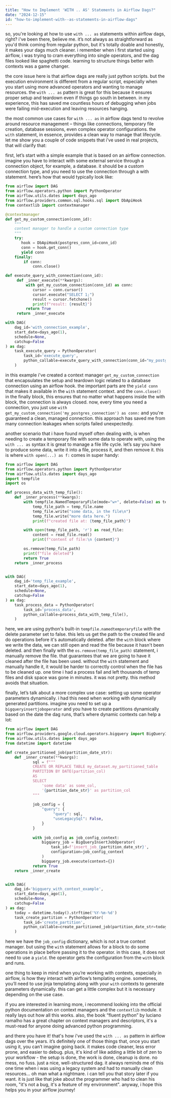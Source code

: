 ```yaml
---
title: "How to Implement 'WITH .. AS' Statements in Airflow Dags?"
date: "2024-12-15"
id: "how-to-implement-with--as-statements-in-airflow-dags"
---
```


so, you're looking at how to use `with ... as` statements within airflow dags, right? i've been there, believe me. it’s not always as straightforward as you'd think coming from regular python, but it's totally doable and honestly, it makes your dags much cleaner. i remember when i first started using airflow, i was trying to cram everything into single operators, and the dag files looked like spaghetti code. learning to structure things better with contexts was a game changer.

the core issue here is that airflow dags are really just python scripts. but the execution environment is different from a regular script, especially when you start using more advanced operators and wanting to manage resources. the `with ... as` pattern is great for this because it ensures proper setup and teardown even if things go south in between. in my experience, this has saved me countless hours of debugging when jobs were failing mid-execution and leaving resources hanging.

the most common use cases for `with ... as` in airflow dags tend to revolve around resource management – things like connections, temporary file creation, database sessions, even complex operator configurations. the `with` statement, in essence, provides a clean way to manage that lifecycle. let me show you a couple of code snippets that i’ve used in real projects, that will clarify that:

first, let’s start with a simple example that is based on an airflow connection. imagine you have to interact with some external service through a connection object, for example, a database. it should be a custom connection type, and you need to use the connection through a with statement. here’s how that would typically look like:

```python
from airflow import DAG
from airflow.operators.python import PythonOperator
from airflow.utils.dates import days_ago
from airflow.providers.common.sql.hooks.sql import DbApiHook
from contextlib import contextmanager

@contextmanager
def get_my_custom_connection(conn_id):
    """
    context manager to handle a custom connection type
    """
    try:
       hook = DbApiHook(postgres_conn_id=conn_id)
       conn = hook.get_conn()
       yield conn
    finally:
        if conn:
            conn.close()

def execute_query_with_connection(conn_id):
     def _inner_execute(**kwargs):
         with get_my_custom_connection(conn_id) as conn:
            cursor = conn.cursor()
            cursor.execute("SELECT 1;")
            result = cursor.fetchone()
            print(f"result: {result}")
         return True
     return _inner_execute

with DAG(
    dag_id='with_connection_example',
    start_date=days_ago(1),
    schedule=None,
    catchup=False
) as dag:
    task_execute_query = PythonOperator(
        task_id='execute_query',
        python_callable=execute_query_with_connection(conn_id="my_postgres_connection"),
    )

```

in this example i've created a context manager `get_my_custom_connection` that encapsulates the setup and teardown logic related to a database connection using an airflow hook. the important parts are the `yield conn` that makes it available in the `with` statement context. and the `conn.close()` in the finally block, this ensures that no matter what happens inside the with block, the connection is always closed. now, every time you need a connection, you just use `with get_my_custom_connection('my_postgres_connection') as conn:` and you're guaranteed a clean, managed connection. this approach has saved me from many connection leakages when scripts failed unexpectedly.

another scenario that i have found myself often dealing with, is when needing to create a temporary file with some data to operate with, using the `with ... as` syntax it is great to manage a file life cycle. let’s say you have to produce some data, write it into a file, process it, and then remove it. this is where `with open(...) as f:` comes in super handy:

```python
from airflow import DAG
from airflow.operators.python import PythonOperator
from airflow.utils.dates import days_ago
import tempfile
import os

def process_data_with_temp_file():
    def _inner_process(**kwargs):
        with tempfile.NamedTemporaryFile(mode="w+", delete=False) as temp_file:
            temp_file_path = temp_file.name
            temp_file.write("some data, in the file\n")
            temp_file.write("more data here.")
            print(f"created file at: {temp_file_path}")

        with open(temp_file_path, 'r') as read_file:
            content = read_file.read()
            print(f"content of file:\n {content}")

        os.remove(temp_file_path)
        print(f"file deleted")
        return True
    return _inner_process


with DAG(
    dag_id='temp_file_example',
    start_date=days_ago(1),
    schedule=None,
    catchup=False
) as dag:
    task_process_data = PythonOperator(
        task_id='process_data',
        python_callable=process_data_with_temp_file(),
    )
```

here, we are using python's built-in `tempfile.namedtemporaryfile` with the delete parameter set to false. this lets us get the path to the created file and do operations before it's automatically deleted. after the `with` block where we write the data, we can still open and read the file because it hasn't been deleted. and then finally with the `os.remove(temp_file_path)` statement, i manually remove the file. that guarantees that we are going to have it cleaned after the file has been used. without the `with` statement and manually handle it, it would be harder to correctly control when the file has to be cleaned up. one time i had a process fail and left thousands of temp files and disk space was gone in minutes. it was not pretty. this method avoids that situation.

finally, let’s talk about a more complex use case: setting up some operator parameters dynamically. i had this need when working with dynamically generated partitions. imagine you need to set up a `bigqueryinsertjoboperator` and you have to create partitions dynamically based on the date the dag runs, that’s where dynamic contexts can help a lot:

```python
from airflow import DAG
from airflow.providers.google.cloud.operators.bigquery import BigQueryInsertJobOperator
from airflow.utils.dates import days_ago
from datetime import datetime

def create_partitioned_job(partition_date_str):
    def _inner_create(**kwargs):
            sql = f"""
            CREATE OR REPLACE TABLE my_dataset.my_partitioned_table
            PARTITION BY DATE(partition_col)
            AS
            SELECT
                'some data' as some_col,
                '{partition_date_str}' as partition_col
            """
            
            job_config = {
                "query": {
                     "query": sql,
                     "useLegacySql": False,
                }
            }
            
            with job_config as job_config_context:
                bigquery_job = BigQueryInsertJobOperator(
                    task_id=f'insert_job_{partition_date_str}',
                    configuration=job_config_context
                )
                bigquery_job.execute(context={})
            return True
    return _inner_create


with DAG(
    dag_id='bigquery_with_context_example',
    start_date=days_ago(1),
    schedule=None,
    catchup=False
) as dag:
    today = datetime.today().strftime('%Y-%m-%d')
    task_create_partition = PythonOperator(
        task_id='create_partition',
        python_callable=create_partitioned_job(partition_date_str=today),
    )

```

here we have the `job_config` dictionary, which is not a true context manager. but using the `with` statement allows for a block to do some operations in place before passing it to the operator. in this case, it does not need to use a `yield`. the operator gets the configuration from the `with` block and runs.

one thing to keep in mind when you’re working with contexts, especially in airflow, is how they interact with airflow’s templating engine. sometimes, you’ll need to use jinja templating along with your `with` contexts to generate parameters dynamically. this can get a little complex but it is necessary depending on the use case.

if you are interested in learning more, i recommend looking into the official python documentation on context managers and the `contextlib` module. it really lays out how all this works. also, the book “fluent python” by luciano ramalho has a great chapter on context managers and descriptors, it's a must-read for anyone doing advanced python programming.

and there you have it! that's how i've used the `with ... as` pattern in airflow dags over the years. it’s definitely one of those things that, once you start using it, you can’t imagine going back. it makes code cleaner, less error prone, and easier to debug. plus, it's kind of like adding a little bit of zen to your workflow - the setup is done, the work is done, cleanup is done. no mess, no fuss. just a nice, well-structured dag. it always reminds me of this one time when i was using a legacy system and had to manually clean resources… oh man what a nightmare. i can tell you that story later if you want. it is just like that joke about the programmer who had to clean his room, "it's not a bug, it's a feature of my environment". anyway, i hope this helps you in your airflow journey!
